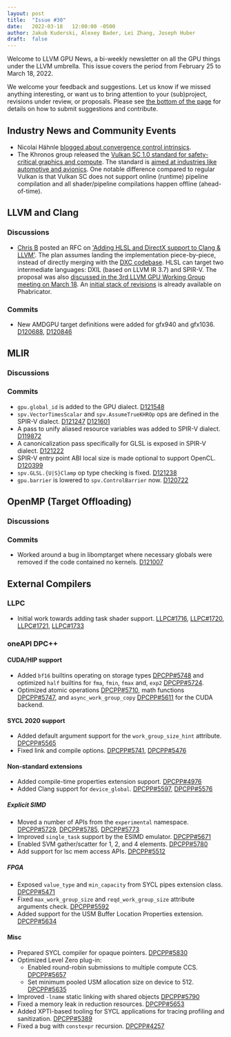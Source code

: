 ```yaml
---
layout: post
title:  "Issue #30"
date:   2022-03-18   12:00:00 -0500
author: Jakub Kuderski, Alexey Bader, Lei Zhang, Joseph Huber
draft:  false
---
```


Welcome to LLVM GPU News, a bi-weekly newsletter on all the GPU things under the LLVM umbrella.
This issue covers the period from February 25 to March 18, 2022.

We welcome your feedback and suggestions. Let us know if we missed anything interesting, or want us to bring attention to your (sub)project, revisions under review, or proposals. Please see [the bottom of the page](https://llvm-gpu-news.github.io/about/) for details on how to submit suggestions and contribute.


## Industry News and Community Events

*  Nicolai Hähnle [blogged about convergence control intrinsics](http://nhaehnle.blogspot.com/2022/03/a-new-type-of-convergence-control.html).
*  The Khronos group released the [Vulkan SC 1.0 standard for safety-critical graphics and compute](https://www.khronos.org/news/press/khronos-releases-vulkan-safety-critical-1.0-specification-to-deliver-safety-critical-graphics-compute). The standard is [aimed at industries like automotive and avionics](https://www.khronos.org/blog/vulkan-sc-overview). One notable difference compared to regular Vulkan is that Vulkan SC does not support online (runtime) pipeline compilation and all shader/pipeline compilations happen offline (ahead-of-time).


##  LLVM and Clang

### Discussions

*  [Chris B](https://discourse.llvm.org/u/beanz/summary) posted an RFC on ['Adding HLSL and DirectX support to Clang & LLVM'](https://discourse.llvm.org/t/rfc-adding-hlsl-and-directx-support-to-clang-llvm/60783). The plan assumes landing the implementation piece-by-piece, instead of directly merging with the [DXC codebase](https://github.com/microsoft/DirectXShaderCompiler). HLSL can target two intermediate languages: DXIL (based on LLVM IR 3.7) and SPIR-V. The proposal was also [discussed in the 3rd LLVM GPU Working Group meeting on March 18](https://docs.google.com/document/d/1m_oSe1HwtWdQ2JUmMRTAVHbUS7Dv4MRsqptiYcgK6iI/edit#heading=h.a3x27pw0400w). An [initial stack of revisions](https://reviews.llvm.org/D122087) is already available on Phabricator.

### Commits

* New AMDGPU target definitions were added for gfx940 and gfx1036. [D120688](https://reviews.llvm.org/D120688), [D120846](https://reviews.llvm.org/D120846)


## MLIR

### Discussions

### Commits

* `gpu.global_id` is added to the GPU dialect. [D121548](https://reviews.llvm.org/D121548)
* `spv.VectorTimesScalar` and `spv.AssumeTrueKHROp` ops are defined in the SPIR-V dialect. [D121247](https://reviews.llvm.org/D121247) [D121601](https://reviews.llvm.org/D121601)
* A pass to unify aliased resource variables was added to SPIR-V dialect. [D119872](https://reviews.llvm.org/D119872)
* A canonicalization pass specifically for GLSL is exposed in SPIR-V dialect. [D121222](https://reviews.llvm.org/D121222)
* SPIR-V entry point ABI local size is made optional to support OpenCL. [D120399](https://reviews.llvm.org/D120399)
* `spv.GLSL.{U|S}Clamp` op type checking is fixed. [D121238](https://reviews.llvm.org/D121238)
* `gpu.barrier` is lowered to `spv.ControlBarrier` now. [D120722](https://reviews.llvm.org/D120722)


## OpenMP (Target Offloading)

### Discussions

### Commits

*  Worked around a bug in libomptarget where necessary globals were removed if the code contained no kernels. [D121007](https://reviews.llvm.org/D121007)


## External Compilers

### LLPC

*  Initial work towards adding task shader support. [LLPC#1716](https://github.com/GPUOpen-Drivers/llpc/pull/1716), [LLPC#1720](https://github.com/GPUOpen-Drivers/llpc/pull/1720), [LLPC#1721](https://github.com/GPUOpen-Drivers/llpc/pull/1721), [LLPC#1733](https://github.com/GPUOpen-Drivers/llpc/pull/1733)


### oneAPI DPC++

#### CUDA/HIP support

* Added `bf16` builtins operating on storage types [DPCPP#5748](https://github.com/intel/llvm/pull/5748) and optimized `half` builtins for `fma`, `fmin`, `fmax` and, `exp2` [DPCPP#5724](https://github.com/intel/llvm/pull/5724).
* Optimized atomic operations [DPCPP#5710](https://github.com/intel/llvm/pull/5710), math functions [DPCPP#5747](https://github.com/intel/llvm/pull/5747), and `async_work_group_copy` [DPCPP#5611](https://github.com/intel/llvm/pull/5611) for the CUDA backend.

#### SYCL 2020 support

* Added default argument support for the `work_group_size_hint` attribute. [DPCPP#5565](https://github.com/intel/llvm/pull/5565)
* Fixed link and compile options. [DPCPP#5741](https://github.com/intel/llvm/pull/5741), [DPCPP#5476](https://github.com/intel/llvm/pull/5476)

#### Non-standard extensions

* Added compile-time properties extension support. [DPCPP#4976](https://github.com/intel/llvm/pull/4976)
* Added Clang support for `device_global`. [DPCPP#5597](https://github.com/intel/llvm/pull/5597), [DPCPP#5576](https://github.com/intel/llvm/pull/5576)

##### Explicit SIMD

* Moved a number of APIs from the `experimental` namespace. [DPCPP#5729](https://github.com/intel/llvm/pull/5729), [DPCPP#5785](https://github.com/intel/llvm/pull/5785), [DPCPP#5773](https://github.com/intel/llvm/pull/5773)
* Improved `single_task` support by the ESIMD emulator. [DPCPP#5671](https://github.com/intel/llvm/pull/5671)
* Enabled SVM gather/scatter for 1, 2, and 4 elements. [DPCPP#5780](https://github.com/intel/llvm/pull/5780)
* Add support for lsc mem access APIs. [DPCPP#5512](https://github.com/intel/llvm/pull/5512)

##### FPGA

* Exposed `value_type` and `min_capacity` from SYCL pipes extension class. [DPCPP#5471](https://github.com/intel/llvm/pull/5471)
* Fixed `max_work_group_size` and `reqd_work_group_size` attribute arguments check. [DPCPP#5592](https://github.com/intel/llvm/pull/5592)
* Added support for the USM Buffer Location Properties extension. [DPCPP#5634](https://github.com/intel/llvm/pull/5634)

#### Misc

* Prepared SYCL compiler for opaque pointers. [DPCPP#5830](https://github.com/intel/llvm/pull/5830)
* Optimized Level Zero plug-in:
  * Enabled round-robin submissions to multiple compute CCS. [DPCPP#5657](https://github.com/intel/llvm/pull/5657)
  * Set minimum pooled USM allocation size on device to 512. [DPCPP#5635](https://github.com/intel/llvm/pull/5635)
* Improved `-lname` static linking with shared objects [DPCPP#5790](https://github.com/intel/llvm/pull/5790)
* Fixed a memory leak in reduction resources. [DPCPP#5653](https://github.com/intel/llvm/pull/5653)
* Added XPTI-based tooling for SYCL applications for tracing profiling and sanitization. [DPCPP#5389](https://github.com/intel/llvm/pull/5389)
* Fixed a bug with `constexpr` recursion. [DPCPP#4257](https://github.com/intel/llvm/pull/4257)
